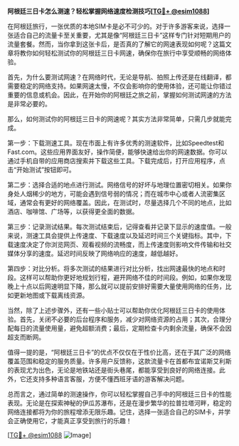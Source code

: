 **阿根廷三日卡怎么测速？轻松掌握网络速度检测技巧[[TG💪+ @esim1088](https://t.me/s/esim1088)]**

在阿根廷旅行，一张优质的本地SIM卡是必不可少的。对于许多游客来说，选择一张适合自己的流量卡至关重要，尤其是像“阿根廷三日卡”这样专门针对短期用户的流量套餐。然而，当你拿到这张卡后，是否真的了解它的网速表现如何呢？这篇文章将教你如何轻松测试你的阿根廷三日卡网速，确保你在旅行中享受顺畅的网络体验。

首先，为什么要测试网速？在网络时代，无论是导航、拍照上传还是在线翻译，都需要稳定的网络支持。如果网速太慢，不仅会影响你的使用体验，还可能让你错过重要的信息或机会。因此，在开始你的阿根廷之旅之前，掌握如何测试网速的方法是非常必要的。

那么，如何测试你的阿根廷三日卡的网速呢？其实方法非常简单，只需几步就能完成。

第一步：下载测速工具。现在市面上有许多优秀的测速软件，比如Speedtest和Fast.com。这些应用界面友好，操作简便，能够快速给出你的网速数据。你可以通过手机自带的应用商店搜索并下载这些工具。下载完成后，打开应用程序，点击“开始测试”按钮即可。

第二步：选择合适的地点进行测试。网络信号的好坏与地理位置密切相关。如果你身处人烟稀少的地方，可能会遇到信号弱的情况；而在城市中心或者人流密集区域，通常会有更好的网络覆盖。因此，在测试时，尽量选择几个不同的地点，比如酒店、咖啡馆、广场等，以获得更全面的数据。

第三步：记录测试结果。每次测试结束后，记得查看并记录下显示的速度值。一般来说，测速工具会提供上传速度、下载速度以及延迟时间三个关键指标。其中，下载速度决定了你浏览网页、观看视频的流畅度，而上传速度则影响文件传输和社交媒体分享的速度。延迟时间反映了网络响应的速度，越低越好。

第四步：对比分析。将多次测试的结果进行对比分析，找出网速最快的地点和时段。这样可以帮助你更好地规划行程，避开网络不佳的时间段。例如，如果你发现晚上十点以后网速明显下降，那么就可以提前安排好需要大量使用网络的任务，比如更新地图或下载离线资源。

当然，除了上述步骤外，还有一些小贴士可以帮助你优化阿根廷三日卡的使用体验。首先，关闭不必要的后台程序和服务，减少对网络资源的占用；其次，合理分配每日的流量使用量，避免超额消费；最后，定期检查卡内剩余流量，确保不会因超支而断网。

值得一提的是，“阿根廷三日卡”的优点不仅仅在于性价比高，还在于其广泛的网络覆盖范围和稳定的服务质量。许多用户反馈称，这款流量卡在首都布宜诺斯艾利斯的表现尤为出色，无论是地铁站还是街头巷尾，都能享受到良好的网络连接。此外，它还支持多种语言客服，方便不懂西班牙语的游客解决问题。

总而言之，通过简单的测速操作，你可以轻松掌握自己手中的阿根廷三日卡的性能表现。无论是在探索神秘的伊瓜苏瀑布，还是在漫步繁华的拉普拉塔河畔，稳定的网络连接都将为你的旅程增添无限乐趣。记住，选择一张适合自己的SIM卡，并学会正确使用它，才能真正享受到旅行的乐趣！

[[TG💪+ @esim1088](https://t.me/s/esim1088) ![Image](https://i.postimg.cc/4NQfJmqS/Snipaste-2025-05-13-00-14-12.png)]